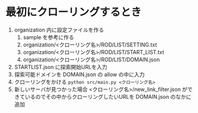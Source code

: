 # 最初にクローリングするとき

1. organization 内に設定ファイルを作る
   1. sample を参考に作る
   2. organization/<クローリング名>/ROD/LIST/SETTING.txt
   3. organization/<クローリング名>/ROD/LIST/START_LIST.txt
   4. organization/<クローリング名>/ROD/LIST/DOMAIN.json
2. STARTLIST.json に探索開始URLを入力
3. 探索可能ドメインを DOMAIN.json の allow の中に入力
4. クローリングをかける `python src/main.py <クローリング名>`
5. 新しいサーバが見つかった場合 <クローリング名>/new_link_filter.json ができているのでその中からクローリングしたいURLを DOMAIN.json のなかに追加
